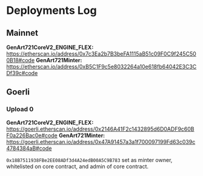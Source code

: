 # Deployments Log

## Mainnet

**GenArt721CoreV2_ENGINE_FLEX:** https://etherscan.io/address/0x7c3Ea2b7B3beFA1115aB51c09F0C9f245C500B18#code
**GenArt721Minter:** https://etherscan.io/address/0xB5C1F9c5e8032264a10e618fb64042E3C3CDf39c#code

## Goerli

### Upload 0

**GenArt721CoreV2_ENGINE_FLEX:** https://goerli.etherscan.io/address/0x2146A41F2c1432895d6D0ADF9c60BF0a226Bac0e#code
**GenArt721Minter:** https://goerli.etherscan.io/address/0x47A91457a3a1f700097199Fd63c039c4784384aB#code

`0x18B7511938FBe2EE08ADf3d4A24edB00A5C9B783` set as minter owner, whitelisted on core contract, and admin of core contract.
